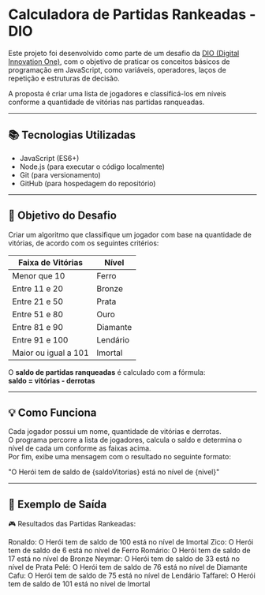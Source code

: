# Calculadora de Partidas Rankeadas - DIO

Este projeto foi desenvolvido como parte de um desafio da [DIO (Digital Innovation One)](https://www.dio.me/), com o objetivo de praticar os conceitos básicos de programação em JavaScript, como variáveis, operadores, laços de repetição e estruturas de decisão.

A proposta é criar uma lista de jogadores e classificá-los em níveis conforme a quantidade de vitórias nas partidas ranqueadas.

---

## 📚 Tecnologias Utilizadas

- JavaScript (ES6+)
- Node.js (para executar o código localmente)
- Git (para versionamento)
- GitHub (para hospedagem do repositório)

---

## 🎯 Objetivo do Desafio

Criar um algoritmo que classifique um jogador com base na quantidade de vitórias, de acordo com os seguintes critérios:

| Faixa de Vitórias     | Nível     |
|-----------------------|-----------|
| Menor que 10          | Ferro     |
| Entre 11 e 20         | Bronze    |
| Entre 21 e 50         | Prata     |
| Entre 51 e 80         | Ouro      |
| Entre 81 e 90         | Diamante  |
| Entre 91 e 100        | Lendário  |
| Maior ou igual a 101  | Imortal   |

O **saldo de partidas ranqueadas** é calculado com a fórmula:  
**saldo = vitórias - derrotas**

---

## 💡 Como Funciona

Cada jogador possui um nome, quantidade de vitórias e derrotas.  
O programa percorre a lista de jogadores, calcula o saldo e determina o nível de cada um conforme as faixas acima.  
Por fim, exibe uma mensagem com o resultado no seguinte formato:

"O Herói tem de saldo de {saldoVitorias} está no nível de {nivel}"

---

## 📄 Exemplo de Saída


🎮 Resultados das Partidas Rankeadas:

Ronaldo: O Herói tem de saldo de 100 está no nível de Imortal
Zico: O Herói tem de saldo de 6 está no nível de Ferro
Romário: O Herói tem de saldo de 17 está no nível de Bronze
Neymar: O Herói tem de saldo de 33 está no nível de Prata
Pelé: O Herói tem de saldo de 76 está no nível de Diamante
Cafu: O Herói tem de saldo de 75 está no nível de Lendário
Taffarel: O Herói tem de saldo de 101 está no nível de Imortal
